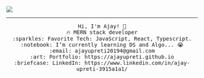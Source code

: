 <img src="https://www.canva.com/design/DAEkWsKvbjQ/yU9gTaJCcZTXkHS4IJCr1g/view?utm_content=DAEkWsKvbjQ&utm_campaign=designshare&utm_medium=link&utm_source=publishsharelink&mode=preview"/>
 <hr></hr>
<p align="center">
  <samp>
    Hi, I'm Ajay! 👋 <br>
    🔥 MERN stack developer  <br>
    :sparkles: Favorite Tech: JavaScript, React, Typescript. <br>
    :notebook: I’m currently learning DS and Algo... 😭  <br>
    :email:	ajayupreti20194@gmail.com <br>
    :art: Portfolio: https://ajayupreti.github.io <br>
    :briefcase: LinkedIn: https://www.linkedin.com/in/ajay-upreti-3915a1a1/ <br>
  </samp>
</p>

